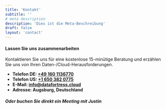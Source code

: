 ```yaml
---
title: 'Kontakt'
subtitle: ''
# meta description
description: 'Dies ist die Meta-Beschreibung'
draft: false
layout: 'contact'
---
```


#### Lassen Sie uns zusammenarbeiten

Kontaktieren Sie uns für eine kostenlose 15-minütige Beratung und erzählen Sie uns von Ihren Daten-/Cloud-Herausforderungen.

- **Telefon DE: <a id="phone_de"  href="tel:+491601136770">+49 160 1136770</a>**
- **Telefon US: <a id="phone_us" href="tel:+16503820775">+1 650 382 0775</a>**
- **E-Mail: <a id="mail" href="mailto:info@datafortress.cloud">info@dat<!--...-->afortress.cloud</a>**
- **Adresse: Augsburg, Deutschland**

##### Oder buchen Sie direkt ein Meeting mit Justin
